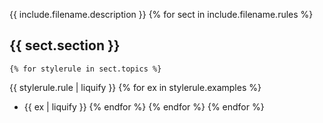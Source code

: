 {{ include.filename.description }}
{% for sect in include.filename.rules %}
## {{ sect.section }}
    {% for stylerule in sect.topics %}
{{ stylerule.rule | liquify }}
        {% for ex in stylerule.examples %}
* {{ ex | liquify }}
        {% endfor %}
    {% endfor %}
{% endfor %}